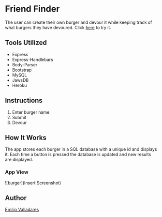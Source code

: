 # Friend Finder

The user can create their own burger and devour it while keeping track of what burgers they have devoured. Click [here](https://super-burger-feast.herokuapp.com/) to try it.

## Tools Utilized
* Express
* Express-Handlebars
* Body-Parser
* Bootstrap
* MySQL
* JawsDB
* Heroku

## Instructions
1. Enter burger name
2. Submit
3. Devour

## How It Works
The app stores each burger in a SQL database with a unique id and displays it. Each time a button is pressed the database is updated and new results are displayed.

### App View
![burger](Insert Screenshot)

## Author
[Emilio Valladares](https://github.com/nolimits1/)
